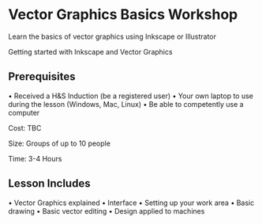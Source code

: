 # Vector Graphics Basics Workshop
Learn the basics of vector graphics using Inkscape or Illustrator

Getting started with Inkscape and Vector Graphics

## Prerequisites 
• Received a H&S Induction (be a registered user)
• Your own laptop to use during the lesson (Windows, Mac, Linux)
• Be able to competently use a computer

Cost: TBC

Size: Groups of up to 10 people

Time: 3-4 Hours

## Lesson Includes
• Vector Graphics explained
• Interface
• Setting up your work area
• Basic drawing
• Basic vector editing
• Design applied to machines

